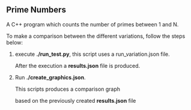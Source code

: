 ## Prime Numbers

A C++ program which counts the number of primes between 1 and N.

To make a comparison between the different variations, follow the steps below:

1) execute __./run_test.py__, this script uses a run_variation.json file.

   After the execution a __results.json__ file is produced.

2) Run __./create_graphics.json__. 

   This scripts produces a comparison graph

   based on the previously created __results.json__ file
